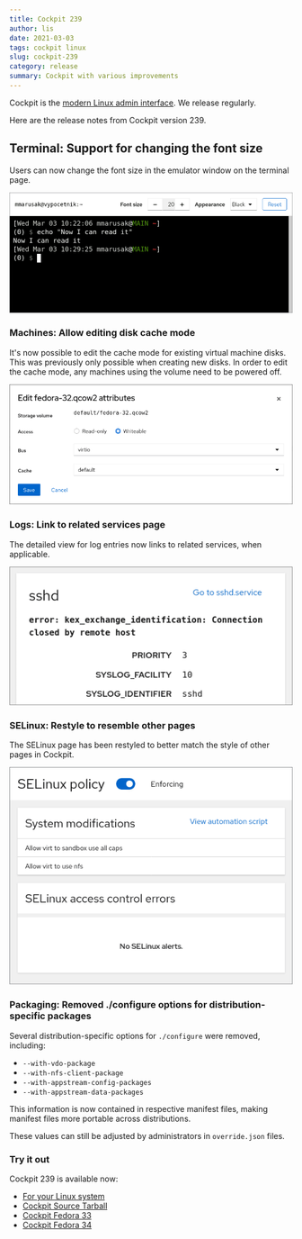 ```yaml
---
title: Cockpit 239
author: lis
date: 2021-03-03
tags: cockpit linux
slug: cockpit-239
category: release
summary: Cockpit with various improvements
---
```


Cockpit is the [modern Linux admin interface](https://cockpit-project.org/).  We release regularly.

Here are the release notes from Cockpit version 239.

## Terminal: Support for changing the font size

Users can now change the font size in the emulator window on the
terminal page.

![New font size selector in the terminal](/images/terminal-font-size.png)

### Machines: Allow editing disk cache mode

It's now possible to edit the cache mode for existing virtual machine
disks.  This was previously only possible when creating new disks.  In
order to edit the cache mode, any machines using the volume need to be
powered off.

![Cache mode editing for machines](/images/edit-vm-cache-mode.png)

### Logs: Link to related services page

The detailed view for log entries now links to related services, when
applicable.

![Log entry linking to service](/images/log-link-to-service.png)

### SELinux: Restyle to resemble other pages

The SELinux page has been restyled to better match the style of other
pages in Cockpit.

![SELinux page with the new style](/images/selinux-restyled.png)

### Packaging: Removed ./configure options for distribution-specific packages

Several distribution-specific options for `./configure` were removed, including:

- `--with-vdo-package`
- `--with-nfs-client-package`
- `--with-appstream-config-packages`
- `--with-appstream-data-packages`

This information is now contained in respective manifest files, making manifest files more portable across distributions.

These values can still be adjusted by administrators in `override.json` files.


### Try it out

Cockpit 239 is available now:

 * [For your Linux system](https://cockpit-project.org/running.html)
 * [Cockpit Source Tarball](https://github.com/cockpit-project/cockpit/releases/tag/239)
 * [Cockpit Fedora 33](https://bodhi.fedoraproject.org/updates/FEDORA-2021-3eac86a1e3)
 * [Cockpit Fedora 34](https://bodhi.fedoraproject.org/updates/FEDORA-2021-1f7c0290a1)
